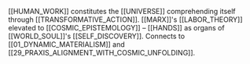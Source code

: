 [[HUMAN_WORK]] constitutes the [[UNIVERSE]] comprehending itself through [[TRANSFORMATIVE_ACTION]]. [[MARX]]'s [[LABOR_THEORY]] elevated to [[COSMIC_EPISTEMOLOGY]] – [[HANDS]] as organs of [[WORLD_SOUL]]'s [[SELF_DISCOVERY]]. Connects to [[01_DYNAMIC_MATERIALISM]] and [[29_PRAXIS_ALIGNMENT_WITH_COSMIC_UNFOLDING]].